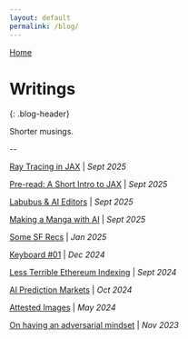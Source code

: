 ```yaml
---
layout: default
permalink: /blog/
---
```


[Home](/) 

# Writings
{: .blog-header}

Shorter musings. 

--

[Ray Tracing in JAX](/blog/jax-ray-tracer) | _Sept 2025_

[Pre-read: A Short Intro to JAX](/blog/jax-intro) | _Sept 2025_

[Labubus & AI Editors](/blog/ai-editors) | _Sept 2025_

[Making a Manga with AI](/blog/ai-manga/) | _Sept 2025_

[Some SF Recs](/blog/sf-recs/) | _Jan 2025_

[Keyboard #01](/blog/keyboard-build/) | _Dec 2024_

[Less Terrible Ethereum Indexing](https://daimo.super.site/blog/less-terrible-ethereum-indexing) | _Sept 2024_

[AI Prediction Markets](/blog/ai-prediction-markets/) | _Oct 2024_

[Attested Images](/blog/postcard) | _May 2024_ 

[On having an adversarial mindset](/blog/claudered) | _Nov 2023_